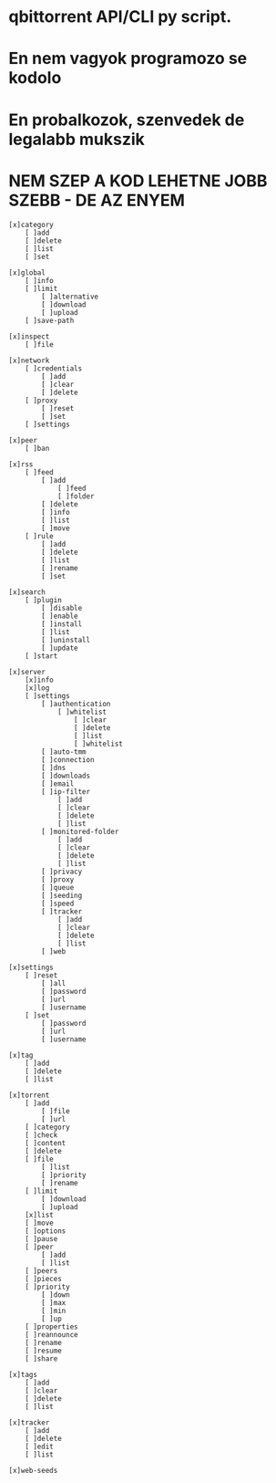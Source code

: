 # qbittorrent API/CLI py script.
# 
# En nem vagyok programozo se kodolo
# En probalkozok, szenvedek de legalabb mukszik

# NEM SZEP A KOD LEHETNE JOBB SZEBB - DE AZ ENYEM


```
[x]category
	[ ]add
	[ ]delete
	[ ]list
	[ ]set		
```

```
[x]global
	[ ]info 
	[ ]limit
		[ ]alternative
		[ ]download
		[ ]upload
	[ ]save-path
```

```
[x]inspect
	[ ]file
```

```
[x]network
	[ ]credentials
		[ ]add
		[ ]clear
		[ ]delete
	[ ]proxy
		[ ]reset
		[ ]set
	[ ]settings
```

```
[x]peer
	[ ]ban
```

```
[x]rss
	[ ]feed
		[ ]add
			[ ]feed
			[ ]folder
		[ ]delete
		[ ]info
		[ ]list
		[ ]move
	[ ]rule
		[ ]add
		[ ]delete
		[ ]list
		[ ]rename
		[ ]set
```

```
[x]search
	[ ]plugin
		[ ]disable
		[ ]enable
		[ ]install
		[ ]list
		[ ]uninstall
		[ ]update
	[ ]start
```

```
[x]server
	[x]info
	[x]log
	[ ]settings
		[ ]authentication
			[ ]whitelist
				[ ]clear
				[ ]delete
				[ ]list
				[ ]whitelist
		[ ]auto-tmm
		[ ]connection
		[ ]dns
		[ ]downloads
		[ ]email
		[ ]ip-filter
			[ ]add
			[ ]clear
			[ ]delete
			[ ]list
		[ ]monitored-folder
			[ ]add
			[ ]clear
			[ ]delete
			[ ]list
		[ ]privacy
		[ ]proxy
		[ ]queue
		[ ]seeding
		[ ]speed
		[ ]tracker
			[ ]add
			[ ]clear
			[ ]delete
			[ ]list
		[ ]web
```

```
[x]settings
	[ ]reset
		[ ]all
		[ ]password
		[ ]url
		[ ]username
	[ ]set
		[ ]password
		[ ]url
		[ ]username
```

```
[x]tag
	[ ]add
	[ ]delete
	[ ]list
```

```
[x]torrent
	[ ]add
		[ ]file
		[ ]url
	[ ]category
	[ ]check
	[ ]content
	[ ]delete
	[ ]file
		[ ]list
		[ ]priority
		[ ]rename
	[ ]limit
		[ ]download
		[ ]upload
	[x]list
	[ ]move
	[ ]options
	[ ]pause
	[ ]peer
		[ ]add
		[ ]list
	[ ]peers
	[ ]pieces
	[ ]priority
		[ ]down
		[ ]max
		[ ]min
		[ ]up
	[ ]properties
	[ ]reannounce
	[ ]rename
	[ ]resume
	[ ]share
```

```
[x]tags
	[ ]add
	[ ]clear
	[ ]delete
	[ ]list
```

```
[x]tracker
	[ ]add
	[ ]delete
	[ ]edit
	[ ]list

[x]web-seeds
```